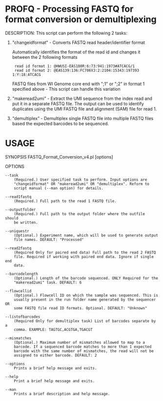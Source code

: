 # PROFQ - Processing FASTQ for format conversion or demultiplexing

DESCRIPTION: This script can perform the following 2 tasks:

   1. "changeidformat" - Converts FASTQ read header/identifier format

       Automatically identifies the format of the read id and changes it between the 2 following formats
           
           read id format 1: @HWUSI-EAS100R:6:73:941:1973#ATCACG/1
           read id format 2: @EAS139:136:FC706VJ:2:2104:15343:197393 1:Y:18:ATCACG

        FASTQ files from WI Genome core end with ";1" or ";2" in format 1 specified above - This script can handle this variation

   2. "makeread2umi" - Extract the UMI sequence from the index read and put it in a separate FASTQ file. The output can be used to identify duplicates using the UMI FASTQ file and alignment (SAM) file for read 1.

   3. "demultiplex" - Demultiplex single FASTQ file into multiple FASTQ files based the expected barcodes to be sequenced.



# USAGE

SYNOPSIS
       FASTQ_Format_Conversion_v4.pl [options]

OPTIONS

    --task
        (Required.) User specified task to perform. Input options are
        "changeidformat" OR "makeread2umi" OR "demultiplex". Reform to
        script manual (--man option) for details.

    --read1fastq
        (Required.) Full path to the read 1 FASTQ file.

    --outputfolder
        (Required.) Full path to the output folder where the outfile should
        be written.

    --uniquestr
        (Optional.) Experiment name, which will be used to generate output
        file names. DEFAULT: "Processed"

    --read2fastq
        (Required Only for paired end data) Full path to the read 2 FASTQ
        file. Required if working with paired end data. Ignore if single end
        data.

    --barcodelength
        (Optional.) Length of the barcode sequenced. ONLY Required for the
        "makeread2umi" task. DEFAULT: 6

    --flowcellid
        (Optional.) Flowcell ID on which the sample was sequenced. This is
        usually present in the run folder name generated by the sequencer OR
        some FASTQ file read ID formats. Optional. DEFAULT: "Unknown"

    --listofbarcodes
        (Required Only for demultiplex task) List of barcodes separate by a
        comma. EXAMPLE: TAGTGC,ACGTGA,TGACGT

    --mismatches
        (Optional.) Maximum number of mismatches allowed to map to a
        barcode. If a sequenced barcode matches to more than 1 expected
        barcode with the same number of mismatches, the read will not be
        assigned to either barcode. DEFAULT: 2
        
    --options
        Prints a brief help message and exits.

    --help
        Print a brief help message and exits.

    --man
        Prints a brief description and help message.

